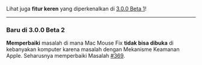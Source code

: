 Lihat juga **fitur keren** yang diperkenalkan di [3.0.0 Beta 1](https://github.com/noah-nuebling/mac-mouse-fix/releases/tag/3.0.0-Beta-1.1)!

---

### Baru di 3.0.0 Beta 2

**Memperbaiki** masalah di mana Mac Mouse Fix **tidak bisa dibuka** di kebanyakan komputer karena masalah dengan Mekanisme Keamanan Apple. Seharusnya memperbaiki Masalah [#369](https://github.com/noah-nuebling/mac-mouse-fix/issues/369).